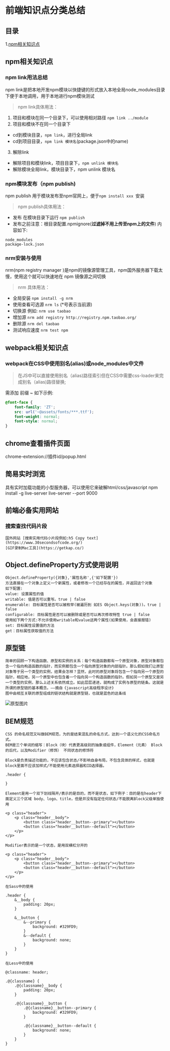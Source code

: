 # 前端知识点分类总结
## 目录
1.[npm相关知识点](#npm相关知识点)



## npm相关知识点
### npm link用法总结
npm link是把本地开发npm模块以快捷键的形式放入本地全局node_modules目录下便于本地调用，用于本地进行npm模块测试

> npm link具体用法：

1. 项目和模块在同一个目录下，可以使用相对路径
`npm link ../module`
2. 项目和模块不在同一个目录下
- cd到模块目录，`npm link`，进行全局link 
- cd到项目目录，`npm link 模块名`(package.json中的name)

3. 解除link
- 解除项目和模块link，项目目录下，`npm unlink 模块名`
- 解除模块全局link，模块目录下，npm unlink 模块名

### npm模块发布（npm publish)
npm publish 用于模块发布至npm官网上，便于`npm install xxx `安装

> npm publish具体用法：

- 发布 在模块目录下运行 `npm publish`
- 发布之前注意：根目录配置.npmignore(**过滤掉不用上传至npm上的文件**) 内容如下:
```
node_modules
package-lock.json
```

### nrm安装与使用
nrm(npm registry manager )是npm的镜像源管理工具，npm国外服务器下载太慢，使用这个就可以快速地在 npm 镜像源之间切换

> nrm 具体用法：

- 全局安装 `npm install -g nrm`
- 使用查看可选源 `nrm ls` (*号表示当前源)
- 切换源 例如: `nrm use taobao`
- 增加源 `nrm add registry http://registry.npm.taobao.org/`
- 删除源 `nrm del taobao`
- 测试响应速度 `nrm test npm`

## webpack相关知识点
### webpack在CSS中使用别名(alias)或node_modules中文件
> 在JS中可以直接使用别名（alias)路径索引但在CSS中需要css-loader来完成别名（alias)路径替换;

需添加 前缀 ~ 如下示例:
```css
@font-face {
	font-family: 'ZT';
	src: url('~@assets/fonts/***.ttf');
	font-weight: normal;
	font-style: normal;
}
```

## chrome查看插件页面
chrome-extension://插件id/popup.html

## 简易实时浏览
具有实时加载功能的小型服务器，可以使用它来破解html/css/javascript
npm install -g live-server
live-server --port 9000

## 前端必备实用网站
### 搜索查找代码片段
	国外网站 [搜索实用代码小片段例如:h5 Copy text](https://www.30secondsofcode.org/)
	[GIF录制Mac工具](https://getkap.co/)
	
## Object.defineProperty方式使用说明
	Object.defineProperty({对象},'属性名称',{'如下配置'})
	方法直接在一个对象上定义一个新属性，或者修改一个已经存在的属性，并返回这个对象
	如下配置:
	value: 设置属性的值
	writable: 值是否可以重写。true | false
	enumerable: 目标属性是否可以被枚举(被遍历到 如ES Object.keys(对象))。true | false
	configurable: 目标属性是否可以被删除或是否可以再次修改特性 true | false
	使用如下两个方式:不允许使用writable和value这两个属性(如果使用，会直接报错)
	set: 目标属性设置值的方法
	get：目标属性获取值的方法 
	
## 原型链
	简单的回顾一下构造函数、原型和实例的关系：每个构造函数都有一个原型对象，原型对象都包含一个指向构造函数的指针，而实例都包含一个指向原型对象的内部指针。那么假如我们让原型对象等于另一个类型的实例，结果会怎样？显然，此时的原型对象将包含一个指向另一个原型的指针，相应地，另一个原型中也包含着一个指向另一个构造函数的指针。假如另一个原型又是另一个类型的实例，那么上述关系依然成立。如此层层递进，就构成了实例与原型的链条。这就是所谓的原型链的基本概念。——摘自《javascript高级程序设计》
	图中由相互关联的原型组成的链状结构就是原型链，也就是蓝色的这条线
![原型图片](./image/prototype.png)

## BEM规范
	CSS 的命名规范又叫做BEM规范，为的是结束混乱的命名方式，达到一个语义化的CSS命名方式。
	BEM是三个单词的缩写：Block（块）代表更高级别的抽象或组件，Element（元素） Block的后代，以及Modifier（修饰） 不同状态的修饰符
	
    Block是负责描述功能的，不应该包含状态/不影响自身布局，不包含具体的样式，也就是block里面不应该加样式/不能使用元素选择器和ID选择器。
```
.header {
​
}
```
	Element是用一个双下划线隔开/表示的是目的，而不是状态，如下例子：目的是在header下面定义三个区域 body、logo、title，但是并没有指定任何状态/不能脱离Block父级单独使用

```
<p class="header">
    <p class="header__body">
        <button class="header__button--primary"></button>
        <button class="header__button--default"></button>
    </p>
</p>
```
	Modifier表示的是一个状态，是用双横杠分开的
```
<p class="header">
    <p class="header__body">
        <button class="header__button--primary"></button>
        <button class="header__button--default"></button>
    </p>
</p>
```
	
	在Sass中的使用
```
.header {
    &__body {
        padding: 20px;
    }
​
    &__button {
        &--primary {
            background: #329FD9;
        }
        &--default {
            background: none;
        }
    }
}
```
	在Less中的使用
```
@classname: header;
​
.@{classname} {
    .@{classname}__body {
        padding: 20px;
    }
​
    .@{classname}__button {
        .@{classname}__button--primary {
            background: #329FD9;
        }
​
        .@{classname}__button--default {
            background: none;
        }
    }
}
```